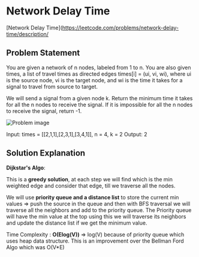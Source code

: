 # Network Delay Time
[Network Delay Time](https://leetcode.com/problems/network-delay-time/description/

## Problem Statement

You are given a network of n nodes, labeled from 1 to n. You are also given times, a list of travel times as directed edges times[i] = (ui, vi, wi), where ui is the source node, vi is the target node, and wi is the time it takes for a signal to travel from source to target.

We will send a signal from a given node k. Return the minimum time it takes for all the n nodes to receive the signal. If it is impossible for all the n nodes to receive the signal, return -1.

![Problem image](https://assets.leetcode.com/uploads/2019/05/23/931_example_1.png)

Input: times = [[2,1,1],[2,3,1],[3,4,1]], n = 4, k = 2
Output: 2

## Solution Explanation

**Dijkstar's Algo**:

This is a **greedy solution**, at each step we will find which is the min weighted edge and consider that edge, till we traverse all the nodes.

We will use **priority queue and a distance list** to store the current min values => push the source in the queue and then with BFS traversal we will traverse all the neighbors and add to the priority queue. The Priority queue will have the min value at the top using this we will traverse its neighbors and update the distance list if we get the minimum value.

Time Complexity : **O(Elog(V))** => log(V) because of priority queue which uses heap data structure. This is an improvement over the Bellman Ford Algo which was O(V*E)

